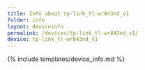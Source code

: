 ```yaml
---
title: Info about tp-link_tl-wr843nd_v1
folder: info
layout: deviceinfo
permalink: /devices/tp-link_tl-wr843nd_v1/
device: tp-link_tl-wr843nd_v1
---
```

{% include templates/device_info.md %}
